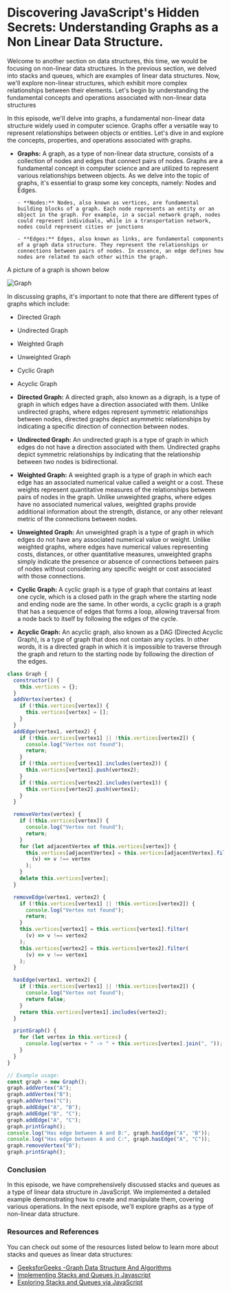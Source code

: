 # Discovering JavaScript's Hidden Secrets: Understanding Graphs as a Non Linear Data Structure.
Welcome to another section on data structures, this time, we would be focusing on non-linear data structures. In the previous section, we delved into stacks and queues, which are examples of linear data structures. Now, we'll explore non-linear structures, which exhibit more complex relationships between their elements. Let's begin by understanding the fundamental concepts and operations associated with non-linear data structures

In this episode, we'll delve into graphs, a fundamental non-linear data structure widely used in computer science. Graphs offer a versatile way to represent relationships between objects or entities. Let's dive in and explore the concepts, properties, and operations associated with graphs.

- **Graphs:** A graph, as a type of non-linear data structure, consists of a collection of nodes and edges that connect pairs of nodes. Graphs are a fundamental concept in computer science and are utilized to represent various relationships between objects. As we delve into the topic of graphs, it's essential to grasp some key concepts, namely: Nodes and Edges.

      - **Nodes:** Nodes, also known as vertices, are fundamental building blocks of a graph. Each node represents an entity or an object in the graph. For example, in a social network graph, nodes could represent individuals, while in a transportation network, nodes could represent cities or junctions

      - **Edges:** Edges, also known as links, are fundamental components of a graph data structure. They represent the relationships or connections between pairs of nodes. In essence, an edge defines how nodes are related to each other within the graph.

A picture of a graph is shown below

![Graph](https://dev-to-uploads.s3.amazonaws.com/uploads/articles/us3hs9ej4d2i4t33ulbo.jpg)


In discussing graphs, it's important to note that there are different types of graphs which include:

- Directed Graph
- Undirected Graph
- Weighted Graph
- Unweighted Graph
- Cyclic Graph
- Acyclic Graph

- **Directed Graph:** A directed graph, also known as a digraph, is a type of graph in which edges have a direction associated with them. Unlike undirected graphs, where edges represent symmetric relationships between nodes, directed graphs depict asymmetric relationships by indicating a specific direction of connection between nodes.

- **Undirected Graph:** An undirected graph is a type of graph in which edges do not have a direction associated with them. Undirected graphs depict symmetric relationships by indicating that the relationship between two nodes is bidirectional.

- **Weighted Graph:** A weighted graph is a type of graph in which each edge has an associated numerical value called a weight or a cost. These weights represent quantitative measures of the relationships between pairs of nodes in the graph. Unlike unweighted graphs, where edges have no associated numerical values, weighted graphs provide additional information about the strength, distance, or any other relevant metric of the connections between nodes.

- **Unweighted Graph:** An unweighted graph is a type of graph in which edges do not have any associated numerical value or weight. Unlike weighted graphs, where edges have numerical values representing costs, distances, or other quantitative measures, unweighted graphs simply indicate the presence or absence of connections between pairs of nodes without considering any specific weight or cost associated with those connections.

- **Cyclic Graph:** A cyclic graph is a type of graph that contains at least one cycle, which is a closed path in the graph where the starting node and ending node are the same. In other words, a cyclic graph is a graph that has a sequence of edges that forms a loop, allowing traversal from a node back to itself by following the edges of the cycle.

- **Acyclic Graph:** An acyclic graph, also known as a DAG (Directed Acyclic Graph), is a type of graph that does not contain any cycles. In other words, it is a directed graph in which it is impossible to traverse through the graph and return to the starting node by following the direction of the edges.

```js
class Graph {
  constructor() {
    this.vertices = {};
  }
  addVertex(vertex) {
    if (!this.vertices[vertex]) {
      this.vertices[vertex] = [];
    }
  }
  addEdge(vertex1, vertex2) {
    if (!this.vertices[vertex1] || !this.vertices[vertex2]) {
      console.log("Vertex not found");
      return;
    }
    if (!this.vertices[vertex1].includes(vertex2)) {
      this.vertices[vertex1].push(vertex2);
    }
    if (!this.vertices[vertex2].includes(vertex1)) {
      this.vertices[vertex2].push(vertex1);
    }
  }

  removeVertex(vertex) {
    if (!this.vertices[vertex]) {
      console.log("Vertex not found");
      return;
    }
    for (let adjacentVertex of this.vertices[vertex]) {
      this.vertices[adjacentVertex] = this.vertices[adjacentVertex].filter(
        (v) => v !== vertex
      );
    }
    delete this.vertices[vertex];
  }

  removeEdge(vertex1, vertex2) {
    if (!this.vertices[vertex1] || !this.vertices[vertex2]) {
      console.log("Vertex not found");
      return;
    }
    this.vertices[vertex1] = this.vertices[vertex1].filter(
      (v) => v !== vertex2
    );
    this.vertices[vertex2] = this.vertices[vertex2].filter(
      (v) => v !== vertex1
    );
  }

  hasEdge(vertex1, vertex2) {
    if (!this.vertices[vertex1] || !this.vertices[vertex2]) {
      console.log("Vertex not found");
      return false;
    }
    return this.vertices[vertex1].includes(vertex2);
  }

  printGraph() {
    for (let vertex in this.vertices) {
      console.log(vertex + " -> " + this.vertices[vertex].join(", "));
    }
  }
}

// Example usage:
const graph = new Graph();
graph.addVertex("A");
graph.addVertex("B");
graph.addVertex("C");
graph.addEdge("A", "B");
graph.addEdge("B", "C");
graph.addEdge("A", "C");
graph.printGraph();
console.log("Has edge between A and B:", graph.hasEdge("A", "B"));
console.log("Has edge between A and C:", graph.hasEdge("A", "C"));
graph.removeVertex("B");
graph.printGraph();
```

### Conclusion

In this episode, we have comprehensively discussed stacks and queues as a type of linear data structure in JavaScript. We implemented a detailed example demonstrating how to create and manipulate them, covering various operations. In the next episode, we'll explore graphs as a type of non-linear data structure.

### Resources and References

You can check out some of the resources listed below to learn more about stacks and queues as linear data structures:

- [GeeksforGeeks -Graph Data Structure And Algorithms](https://www.geeksforgeeks.org/graph-data-structure-and-algorithms/)
- [Implementing Stacks and Queues in Javascript](https://medium.com/@drewisatlas/implementing-stacks-and-queues-in-javascript-b3714dee112f)
- [Exploring Stacks and Queues via JavaScript](https://www.digitalocean.com/community/tutorials/js-stacks-queues)
